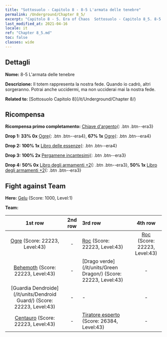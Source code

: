 ```yaml
---
title: "Sottosuolo - Capitolo 8 - 8-5 L'armata delle tenebre"
permalink: /Underground/Chapter 8_5/
excerpt: "Capitolo 8 - 5. Era of Chaos  Sottosuolo - Capitolo 8_5. 8-5 L'armata delle tenebre"
last_modified_at: 2021-04-16
locale: it
ref: "Chapter 8_5.md"
toc: false
classes: wide
---
```


## Dettagli

 **Nome:** 8-5 L'armata delle tenebre

 **Descrizione:** Il totem rappresenta la nostra fede. Quando io cadrò, altri sorgeranno. Potrai anche uccidermi, ma non ucciderai mai la nostra fede.

 **Related to:** [Sottosuolo Capitolo 8](/it/Underground/Chapter 8/)

## Ricompensa

 **Ricompensa primo completamento:** [Chiave d'argento](/it/Items/con_693/){: .btn .btn--era3}

 **Drop 1:** **33% 0x** [Ogre](/it/Items/unt_220/){: .btn .btn--era4}, **67% 1x** [Ogre](/it/Items/unt_220/){: .btn .btn--era4}

 **Drop 2:** **100% 1x** [Libro delle essenze](/it/Items/mat_39/){: .btn .btn--era4}

 **Drop 3:** **100% 2x** [Pergamene incantesimi](/it/Items/con_694/){: .btn .btn--era3}

 **Drop 4:** **50% 0x** [Libro degli armamenti +2](/it/Items/mat_32/){: .btn .btn--era3}, **50% 1x** [Libro degli armamenti +2](/it/Items/mat_32/){: .btn .btn--era3}


## Fight against Team
 **Hero:** [Gelu](/it/heroes/Gelu/) (Score: 1000, Level:1)

 **Team:**


  | 1st row | 2nd row | 3rd row | 4th row |
  |:----:|:----:|:----|:----:|
  | [Ogre](/it/units/Ogre/) (Score: 22223, Level:43)  | - | [Roc](/it/units/Roc/) (Score: 22223, Level:43)  | [Roc](/it/units/Roc/) (Score: 22223, Level:43)  |
  | [Behemoth](/it/units/Behemoth/) (Score: 22223, Level:43)  | - | [Drago verde](/it/units/Green Dragon/) (Score: 22223, Level:43)  | - |
  | [Guardia Dendroide](/it/units/Dendroid Guard/) (Score: 22223, Level:43)  | - | - | - |
  | [Centauro](/it/units/Centaur/) (Score: 22223, Level:43)  | - | [Tiratore esperto](/it/units/Sharpshooter/) (Score: 26384, Level:43)  | - |


